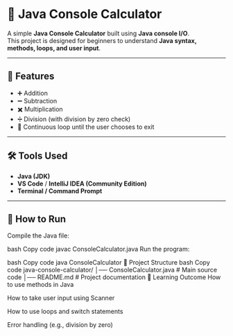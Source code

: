 # 🧮 Java Console Calculator

A simple **Java Console Calculator** built using **Java console I/O**.  
This project is designed for beginners to understand **Java syntax, methods, loops, and user input**.

---

## 📌 Features
- ➕ Addition  
- ➖ Subtraction  
- ✖️ Multiplication  
- ➗ Division (with division by zero check)  
- 🔁 Continuous loop until the user chooses to exit  

---

## 🛠 Tools Used
- **Java (JDK)**  
- **VS Code** / **IntelliJ IDEA (Community Edition)**  
- **Terminal / Command Prompt**  

---

## 🚀 How to Run

 
Compile the Java file:

bash
Copy code
javac ConsoleCalculator.java
Run the program:

bash
Copy code
java ConsoleCalculator
📂 Project Structure
bash
Copy code
java-console-calculator/
│── ConsoleCalculator.java   # Main source code
│── README.md                # Project documentation
🎯 Learning Outcome
How to use methods in Java

How to take user input using Scanner

How to use loops and switch statements

Error handling (e.g., division by zero)

 





